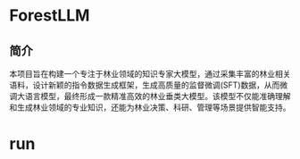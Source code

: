 # ForestLLM

## 简介

本项目旨在构建一个专注于林业领域的知识专家大模型，通过采集丰富的林业相关语料，设计新颖的指令数据生成框架，生成高质量的监督微调(SFT)数据，从而微调大语言模型，最终形成一款精准高效的林业垂类大模型。该模型不仅能准确理解和生成林业领域的专业知识，还能为林业决策、科研、管理等场景提供智能支持。


# run

